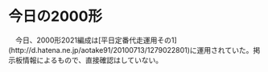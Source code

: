 # 今日の2000形

<div class="section">　今日、2000形2021編成は[平日定番代走運用その1](http://d.hatena.ne.jp/aotake91/20100713/1279022801)に運用されていた。掲示板情報によるもので、直接確認はしていない。</div>
